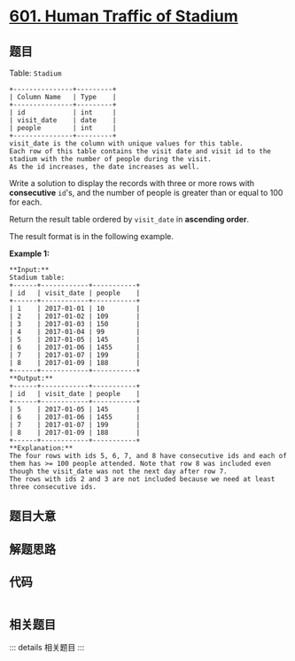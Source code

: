 # [601. Human Traffic of Stadium](https://leetcode.com/problems/human-traffic-of-stadium)

## 题目

Table: `Stadium`

    
    
    +---------------+---------+
    | Column Name   | Type    |
    +---------------+---------+
    | id            | int     |
    | visit_date    | date    |
    | people        | int     |
    +---------------+---------+
    visit_date is the column with unique values for this table.
    Each row of this table contains the visit date and visit id to the stadium with the number of people during the visit.
    As the id increases, the date increases as well.
    



Write a solution to display the records with three or more rows with
**consecutive** `id`'s, and the number of people is greater than or equal to
100 for each.

Return the result table ordered by `visit_date` in **ascending order**.

The result format is in the following example.



**Example 1:**

    
    
    **Input:** 
    Stadium table:
    +------+------------+-----------+
    | id   | visit_date | people    |
    +------+------------+-----------+
    | 1    | 2017-01-01 | 10        |
    | 2    | 2017-01-02 | 109       |
    | 3    | 2017-01-03 | 150       |
    | 4    | 2017-01-04 | 99        |
    | 5    | 2017-01-05 | 145       |
    | 6    | 2017-01-06 | 1455      |
    | 7    | 2017-01-07 | 199       |
    | 8    | 2017-01-09 | 188       |
    +------+------------+-----------+
    **Output:** 
    +------+------------+-----------+
    | id   | visit_date | people    |
    +------+------------+-----------+
    | 5    | 2017-01-05 | 145       |
    | 6    | 2017-01-06 | 1455      |
    | 7    | 2017-01-07 | 199       |
    | 8    | 2017-01-09 | 188       |
    +------+------------+-----------+
    **Explanation:** 
    The four rows with ids 5, 6, 7, and 8 have consecutive ids and each of them has >= 100 people attended. Note that row 8 was included even though the visit_date was not the next day after row 7.
    The rows with ids 2 and 3 are not included because we need at least three consecutive ids.
    


## 题目大意

## 解题思路

## 代码

```javascript

```

## 相关题目

::: details 相关题目
:::
